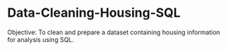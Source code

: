 # Data-Cleaning-Housing-SQL
Objective: To clean and prepare a dataset containing housing information for analysis using SQL.
